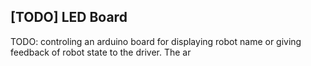 ## [TODO] LED Board

TODO: controling an arduino board for displaying robot name or giving feedback of robot state to the driver.  The ar
